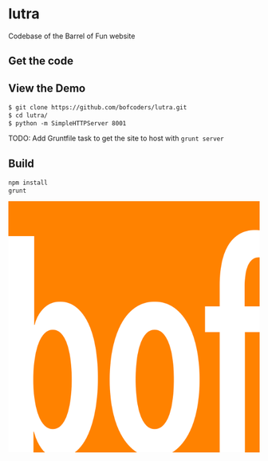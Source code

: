 lutra
=====

Codebase of the Barrel of Fun website

## Get the code

## View the Demo

```
$ git clone https://github.com/bofcoders/lutra.git
$ cd lutra/
$ python -m SimpleHTTPServer 8001
```

TODO: Add Gruntfile task to get the site to host with ```grunt server```

## Build

```
npm install
grunt
```



![BOF](https://raw.githubusercontent.com/bofcoders/lutra/master/src/images/boflogo.png)
